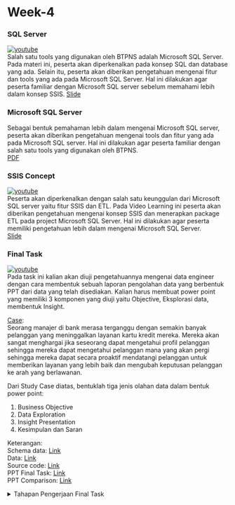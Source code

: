 # Week-4
### SQL Server
[![youtube](http://img.youtube.com/vi/GCJezx1LMkM/0.jpg)](http://www.youtube.com/watch?v=GCJezx1LMkM "Virtual Internship Experience BTPN Syariah - Data Engineer - Video Learning 7")  
Salah satu tools yang digunakan oleh BTPNS adalah Microsoft SQL Server. Pada materi ini, peserta akan diperkenalkan pada konsep SQL dan database yang ada. Selain itu, peserta akan diberikan pengetahuan mengenai fitur dan tools yang ada pada Microsoft SQL Server. Hal ini dilakukan agar peserta familiar dengan Microsoft SQL server sebelum memahami lebih dalam konsep SSIS.
[Slide](files/slide_7.pdf)

### Microsoft SQL Server
Sebagai bentuk pemahaman lebih dalam mengenai Microsoft SQL server, peserta akan diberikan pengetahuan mengenai tools dan fitur yang ada pada Microsoft SQL server. Hal ini dilakukan agar peserta familiar dengan salah satu tools yang digunakan oleh BTPNS.  
[PDF](files/Reading_12_Microsoft_SQL_Server.pdf)

### SSIS Concept
[![youtube](http://img.youtube.com/vi/pIbMBt4i4cw/0.jpg)](http://www.youtube.com/watch?v=pIbMBt4i4cw "Virtual Internship Experience BTPN Syariah - Data Engineer - Video Learning 8")  
Peserta akan diperkenalkan dengan salah satu keunggulan dari Microsoft SQL server yaitu fitur SSIS dan ETL. Pada Video Learning ini peserta akan diberikan pengetahuan mengenai konsep SSIS dan menerapkan package ETL pada project Microsoft SQL Server. Hal ini dilakukan agar peserta memiliki pengetahuan lebih dalam mengenai Microsoft SQL Server.  
[Slide](files/slide_8.pdf)

### Final Task
[![youtube](http://img.youtube.com/vi/ULkCQgb7EJA/0.jpg)](http://www.youtube.com/watch?v=ULkCQgb7EJA "Virtual Internship Experience BTPN Syariah - Data Engineer - Task 5")   
Pada task ini kalian akan diuji pengetahuannya mengenai data engineer dengan cara membentuk sebuah laporan pengolahan data yang berbentuk PPT dari data yang telah disediakan. Kalian harus membuat power point yang memiliki 3 komponen yang diuji yaitu Objective, Eksplorasi data, membentuk Insight.

[Case](files/final_task.pdf):  
Seorang manajer di bank merasa terganggu dengan semakin banyak pelanggan yang meninggalkan layanan kartu kredit mereka. Mereka akan sangat menghargai jika seseorang dapat mengetahui profil pelanggan sehingga mereka dapat mengetahui pelanggan mana yang akan pergi sehingga mereka dapat secara proaktif mendatangi pelanggan untuk memberikan layanan yang lebih baik dan mengubah keputusan pelanggan ke arah yang berlawanan.

Dari Study Case diatas, bentuklah tiga jenis olahan data dalam bentuk power point:  
1. Business Objective  
2. Data Exploration
3. Insight Presentation
4. Kesimpulan dan Saran

Keterangan:  
Schema data: [Link](data/schema.csv)  
Data: [Link](data/)  
Source code: [Link](./ingest_data.ipynb)  
PPT Final Task: [Link](https://docs.google.com/presentation/d/16j7dSE3-BWhM5xaA3orOINfU6HHE68vEIU01xBjSMjk/edit?usp=sharing)  
PPT Comparison: [Link](files/comparison_document.pdf)




<details>
<summary>Tahapan Pengerjaan Final Task</summary>

**HINT Task 5**  
Pada task 5, kalian ditugaskan untuk membentuk power point Insight Presentation yang setidaknya memiliki 4 komponen yaitu Business Objective, Data Exploration, Insight Visualization, dan Kesimpulan dan Saran.
- Kalian akan dinilai berdasarkan Kesimpulan dan Saran dan data yang kalian olah untuk mendukung kesimpulan dan saran yang kalian bentuk.
- Format dan keterangan poin tugas yang harus kalian bentuk : [Link](https://docs.google.com/presentation/d/1nJ3eB9ufZHbpk_DzTpvuJrTApsB8Qrrl/edit?usp=sharing&ouid=101984988987283973706&rtpof=true&sd=true)
- Keterangan data yang akan kalian akses :  

Database Customer data history = data historical customer sampai saat ini
Keterangan kolom:
Clientnum : nomor id client  
Idstatus   : keterangan status customer  
Customer_age : umur customer  
Gender : jenis kelamin customer  
Dependent count : yang menjadi tanggungan customer  
Educationid : keterangan jenjang Pendidikan customer  
Maritalid : status pernikahan customer  
Income_category : ketgori penghasilan customer  
Card_categoryid : jenis kartu kredit customer  
Month_on_book : periode berhubungan dengan bank  
Relationship_in_count : total product yang dipegang customer  
Months_inactive_in_12_month : jumlah bulan tidak aktif selama 12 bulan terakhir  
Contacts_Count_12_mon : total dihubungi bank dalam 12 bulan terakhir  
Credit limit : limit credit  
Total Revolving Balance on the Credit Card : total saldo bergulir pada kartu kredit  
Avg_open_to_buy : membeli dengan kartu kredit dalam 12 bulan terakhir  
Total_trans_amt : jumlah transaksi  
Total_trans_ct : frekuensi transaksi  
Avg_utilization_ratio : rata rata rasio penggunaan kartu kredit  
Database Category_db = data category dari layanan kartu kredit yang digunakan  
Database Education_db = data tingkat Pendidikan customer  
Database Marital_db = data status pernikahan customer  
Database Status_db = data keterangan status customer existing / attired  

- Untuk pengolahan data, gunakan software open source seperti Microsoft SQL Server Developer, MySQL, atau PostgreSQL.
- submit tugas dalam bentuk power point dengan format penamaan : [NAMA]_TASK_5_DATA_ENGINEER_VIX_BTPNS
</details>
